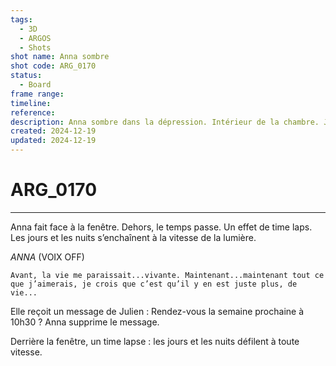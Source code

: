 ```yaml
---
tags:
  - 3D
  - ARGOS
  - Shots
shot name: Anna sombre
shot code: ARG_0170
status:
  - Board
frame range: 
timeline: 
reference: 
description: Anna sombre dans la dépression. Intérieur de la chambre. Jour.
created: 2024-12-19
updated: 2024-12-19
---
```


# ARG_0170
---
Anna fait face à la fenêtre. Dehors, le temps passe. Un effet de time laps. Les jours et les nuits s’enchaînent à la vitesse de la lumière.

*ANNA* (VOIX OFF) 
```
Avant, la vie me paraissait...vivante. Maintenant...maintenant tout ce que j’aimerais, je crois que c’est qu’il y en est juste plus, de vie... 
```

Elle reçoit un message de Julien : Rendez-vous la semaine prochaine à 10h30 ? Anna supprime le message. 

Derrière la fenêtre, un time lapse : les jours et les nuits défilent à toute vitesse. 

